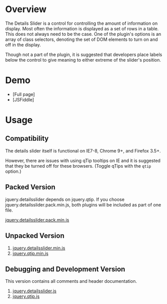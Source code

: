 # Overview

The Details Slider is a control for controlling the amount of information on display. Most often the information is displayed as a set of rows in a table. This does not always need to be the case. One of the plugin's options is an array of class selectors, denoting the set of DOM elements to turn on and off in the display.

Though not a part of the plugin, it is suggested that developers place labels below the control to give meaning to either extreme of the slider's position.

# Demo

* [Full page]
* [JSFiddle]

# Usage

## Compatibility

The details slider itself is functional on IE7-8, Chrome 9+, and Firefox 3.5+.

However, there are issues with using qTip tooltips on IE and it is suggested that they be turned off for these browsers. (Toggle qTips with the <code>qtip</code> option.)

## Packed Version

jquery.detailsslider depends on jquery.qtip. If you choose jquery.detailsslider.pack.min.js, both plugins will be included as part of one file.

[jquery.detailsslider.pack.min.js]()

## Unpacked Version

1. [jquery.detailsslider.min.js]()
2. [jquery.qtip.min.js]()

## Debugging and Development Version

This version contains all comments and header documentation.

1. [jquery.detailsslider.js]()
2. [jquery.qtip.js]()